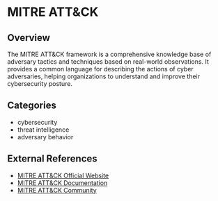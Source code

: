 # MITRE ATT&CK

## Overview

The MITRE ATT&CK framework is a comprehensive knowledge base of adversary tactics and techniques based on real-world observations. It provides a common language for describing the actions of cyber adversaries, helping organizations to understand and improve their cybersecurity posture.

## Categories
- cybersecurity
- threat intelligence
- adversary behavior
## External References
- [MITRE ATT&CK Official Website](https://attack.mitre.org/)
- [MITRE ATT&CK Documentation](https://attack.mitre.org/docs/)
- [MITRE ATT&CK Community](https://mitre-attack.slack.com/)